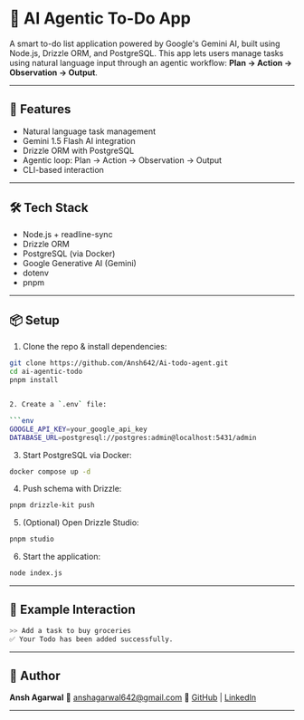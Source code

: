 
# 🧠 AI Agentic To-Do App

A smart to-do list application powered by Google's Gemini AI, built using Node.js, Drizzle ORM, and PostgreSQL. This app lets users manage tasks using natural language input through an agentic workflow: **Plan → Action → Observation → Output**.

---

## 🚀 Features

- Natural language task management  
- Gemini 1.5 Flash AI integration  
- Drizzle ORM with PostgreSQL  
- Agentic loop: Plan → Action → Observation → Output  
- CLI-based interaction  

---

## 🛠 Tech Stack

- Node.js + readline-sync  
- Drizzle ORM  
- PostgreSQL (via Docker)  
- Google Generative AI (Gemini)  
- dotenv  
- pnpm  

---

## 📦 Setup

1. Clone the repo & install dependencies:

```bash
git clone https://github.com/Ansh642/Ai-todo-agent.git
cd ai-agentic-todo
pnpm install


2. Create a `.env` file:

```env
GOOGLE_API_KEY=your_google_api_key
DATABASE_URL=postgresql://postgres:admin@localhost:5431/admin
```

3. Start PostgreSQL via Docker:

```bash
docker compose up -d
```

4. Push schema with Drizzle:

```bash
pnpm drizzle-kit push
```

5. (Optional) Open Drizzle Studio:

```bash
pnpm studio
```

6. Start the application:

```bash
node index.js
```

---

## 💬 Example Interaction

```bash
>> Add a task to buy groceries
✅ Your Todo has been added successfully.
```

---

## 👤 Author

**Ansh Agarwal**
📧 [anshagarwal642@gmail.com](mailto:anshagarwal642@gmail.com)
🔗 [GitHub](https://github.com/Ansh642) | [LinkedIn](https://www.linkedin.com/in/ansh-agarwal-b830b3218)

---
